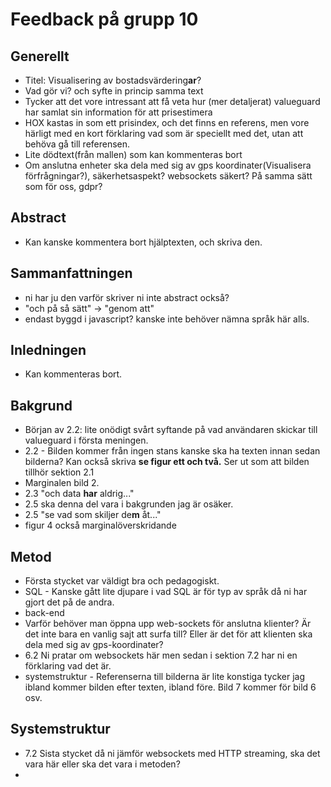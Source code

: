 # Feedback på grupp 10

## Generellt
- Titel: Visualisering av bostadsvärdering**ar**?
- Vad gör vi? och syfte in princip samma text
- Tycker att det vore intressant att få veta hur (mer detaljerat) valueguard har samlat sin information för att prisestimera
- HOX kastas in som ett prisindex, och det finns en referens, men vore härligt med en kort förklaring vad som är speciellt med det, utan att behöva gå till referensen.
- Lite dödtext(från mallen) som kan kommenteras bort
- Om anslutna enheter ska dela med sig av gps koordinater(Visualisera förfrågningar?), säkerhetsaspekt? websockets säkert? På samma sätt som för oss, gdpr?


## Abstract
- Kan kanske kommentera bort hjälptexten, och skriva den.

## Sammanfattningen
  - ni har ju den varför skriver ni inte abstract också?
  - "och på så sätt" -> "genom att"
  - endast byggd i javascript? kanske inte behöver nämna språk här alls.

## Inledningen
- Kan kommenteras bort.

## Bakgrund
- Början av 2.2: lite onödigt svårt syftande på vad användaren skickar till valueguard i första meningen.
- 2.2 - Bilden kommer från ingen stans kanske ska ha texten innan sedan bilderna? Kan också skriva **se figur ett och två.** Ser ut som att bilden tillhör sektion 2.1
- Marginalen bild 2.
- 2.3 "och data **har** aldrig..."
- 2.5 ska denna del vara i bakgrunden jag är osäker.
- 2.5 "se vad som skiljer de**m** åt..."
- figur 4 också marginalöverskridande



## Metod
- Första stycket var väldigt bra och pedagogiskt.
- SQL - Kanske gått lite djupare i vad SQL är för typ av språk då ni har gjort det på de andra.
- back-end
- Varför behöver man öppna upp web-sockets för anslutna klienter? Är det inte bara en vanlig sajt att surfa till? Eller är det för att klienten ska dela med sig av gps-koordinater?
- 6.2 Ni pratar om websockets här men sedan i sektion 7.2 har ni en förklaring vad det är.
- systemstruktur - Referenserna till bilderna är lite konstiga tycker jag ibland kommer bilden efter texten, ibland före. Bild 7 kommer för bild 6 osv.

## Systemstruktur
- 7.2 Sista stycket då ni jämför websockets med HTTP streaming, ska det vara här eller ska det vara i metoden?
-  
